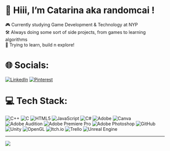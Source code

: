 # 💫 Hiii, I’m Catarina aka randomcai !
🎮 Currently studying Game Development & Technology at NYP<br>
🛠️ Always doing some sort of side projects, from games to learning algorithms<br>
🌱 Trying to learn, build n explore!


# 🌐 Socials:
[![LinkedIn](https://img.shields.io/badge/LinkedIn-%230077B5.svg?logo=linkedin&logoColor=white)](https://linkedin.com/in/catarina-chai-09a261319) [![Pinterest](https://img.shields.io/badge/Pinterest-%23E60023.svg?logo=Pinterest&logoColor=white)](https://pinterest.com/randomcai) 

# 💻 Tech Stack:
![C++](https://img.shields.io/badge/c++-%2300599C.svg?style=for-the-badge&logo=c%2B%2B&logoColor=white) ![C](https://img.shields.io/badge/c-%2300599C.svg?style=for-the-badge&logo=c&logoColor=white) ![HTML5](https://img.shields.io/badge/html5-%23E34F26.svg?style=for-the-badge&logo=html5&logoColor=white) ![JavaScript](https://img.shields.io/badge/javascript-%23323330.svg?style=for-the-badge&logo=javascript&logoColor=%23F7DF1E) ![C#](https://img.shields.io/badge/c%23-%23239120.svg?style=for-the-badge&logo=csharp&logoColor=white) ![Adobe](https://img.shields.io/badge/adobe-%23FF0000.svg?style=for-the-badge&logo=adobe&logoColor=white) ![Canva](https://img.shields.io/badge/Canva-%2300C4CC.svg?style=for-the-badge&logo=Canva&logoColor=white) ![Adobe Audition](https://img.shields.io/badge/Adobe%20Audition-9999FF.svg?style=for-the-badge&logo=Adobe%20Audition&logoColor=white) ![Adobe Premiere Pro](https://img.shields.io/badge/Adobe%20Premiere%20Pro-9999FF.svg?style=for-the-badge&logo=Adobe%20Premiere%20Pro&logoColor=white) ![Adobe Photoshop](https://img.shields.io/badge/adobe%20photoshop-%2331A8FF.svg?style=for-the-badge&logo=adobe%20photoshop&logoColor=white) ![GitHub](https://img.shields.io/badge/github-%23121011.svg?style=for-the-badge&logo=github&logoColor=white) ![Unity](https://img.shields.io/badge/unity-%23000000.svg?style=for-the-badge&logo=unity&logoColor=white) ![OpenGL](https://img.shields.io/badge/OpenGL-white?logo=OpenGL&style=for-the-badge) ![Itch.io](https://img.shields.io/badge/Itch-%23FF0B34.svg?style=for-the-badge&logo=Itch.io&logoColor=white) ![Trello](https://img.shields.io/badge/Trello-%23026AA7.svg?style=for-the-badge&logo=Trello&logoColor=white) ![Unreal Engine](https://img.shields.io/badge/unrealengine-%23313131.svg?style=for-the-badge&logo=unrealengine&logoColor=white)
<!-- 
# 📊 GitHub Stats:
![](https://github-readme-stats.vercel.app/api?username=randomcai&theme=bear&hide_border=false&include_all_commits=false&count_private=false)<br/>
![](https://nirzak-streak-stats.vercel.app/?user=randomcai&theme=bear&hide_border=false)<br/>
![](https://github-readme-stats.vercel.app/api/top-langs/?username=randomcai&theme=bear&hide_border=false&include_all_commits=false&count_private=false&layout=compact)
-->
---
[![](https://visitcount.itsvg.in/api?id=randomcai&icon=0&color=12)](https://visitcount.itsvg.in)

<!-- Proudly created with GPRM ( https://gprm.itsvg.in ) -->
